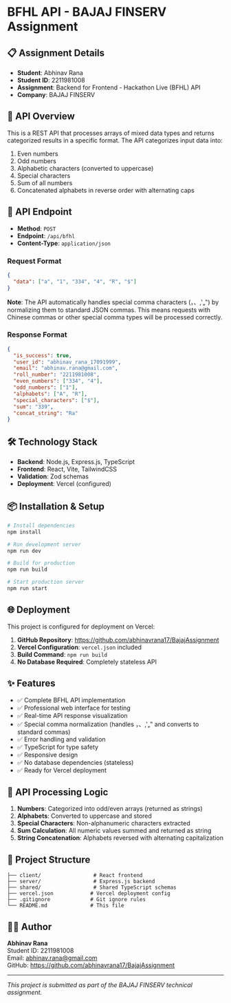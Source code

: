 # BFHL API - BAJAJ FINSERV Assignment

## 📋 Assignment Details
- **Student**: Abhinav Rana
- **Student ID**: 2211981008
- **Assignment**: Backend for Frontend - Hackathon Live (BFHL) API
- **Company**: BAJAJ FINSERV

## 🎯 API Overview
This is a REST API that processes arrays of mixed data types and returns categorized results in a specific format. The API categorizes input data into:
1. Even numbers
2. Odd numbers  
3. Alphabetic characters (converted to uppercase)
4. Special characters
5. Sum of all numbers
6. Concatenated alphabets in reverse order with alternating caps

## 🚀 API Endpoint
- **Method**: `POST`
- **Endpoint**: `/api/bfhl`
- **Content-Type**: `application/json`

### Request Format
```json
{
  "data": ["a", "1", "334", "4", "R", "$"]
}
```

**Note**: The API automatically handles special comma characters (，、‚‛„‟) by normalizing them to standard JSON commas. This means requests with Chinese commas or other special comma types will be processed correctly.

### Response Format
```json
{
  "is_success": true,
  "user_id": "abhinav_rana_17091999",
  "email": "abhinav.rana@gmail.com", 
  "roll_number": "2211981008",
  "even_numbers": ["334", "4"],
  "odd_numbers": ["1"],
  "alphabets": ["A", "R"],
  "special_characters": ["$"],
  "sum": "339",
  "concat_string": "Ra"
}
```

## 🛠️ Technology Stack
- **Backend**: Node.js, Express.js, TypeScript
- **Frontend**: React, Vite, TailwindCSS
- **Validation**: Zod schemas
- **Deployment**: Vercel (configured)

## 📦 Installation & Setup
```bash
# Install dependencies
npm install

# Run development server
npm run dev

# Build for production  
npm run build

# Start production server
npm run start
```

## 🌐 Deployment
This project is configured for deployment on Vercel:

1. **GitHub Repository**: https://github.com/abhinavrana17/BajajAssignment
2. **Vercel Configuration**: `vercel.json` included
3. **Build Command**: `npm run build`
4. **No Database Required**: Completely stateless API

## ✨ Features
- ✅ Complete BFHL API implementation
- ✅ Professional web interface for testing
- ✅ Real-time API response visualization
- ✅ Special comma normalization (handles ，、‚‛„‟ and converts to standard commas)
- ✅ Error handling and validation
- ✅ TypeScript for type safety
- ✅ Responsive design
- ✅ No database dependencies (stateless)
- ✅ Ready for Vercel deployment

## 📝 API Processing Logic
1. **Numbers**: Categorized into odd/even arrays (returned as strings)
2. **Alphabets**: Converted to uppercase and stored
3. **Special Characters**: Non-alphanumeric characters extracted
4. **Sum Calculation**: All numeric values summed and returned as string
5. **String Concatenation**: Alphabets reversed with alternating capitalization

## 🔧 Project Structure
```
├── client/                 # React frontend
├── server/                 # Express.js backend  
├── shared/                 # Shared TypeScript schemas
├── vercel.json            # Vercel deployment config
├── .gitignore             # Git ignore rules
└── README.md              # This file
```

## 👨‍💻 Author
**Abhinav Rana**  
Student ID: 2211981008  
Email: abhinav.rana@gmail.com  
GitHub: https://github.com/abhinavrana17/BajajAssignment

---
*This project is submitted as part of the BAJAJ FINSERV technical assignment.*